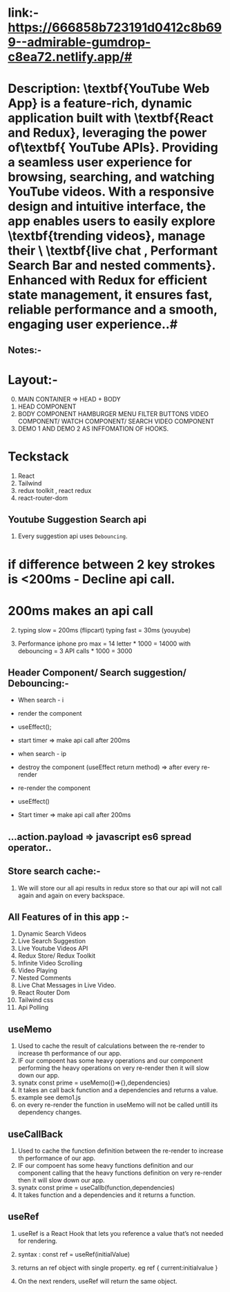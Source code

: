 # link:- https://666858b723191d0412c8b699--admirable-gumdrop-c8ea72.netlify.app/#

# Description: \textbf{YouTube Web App} is a feature-rich, dynamic application built with \textbf{React and Redux}, leveraging the power of\textbf{ YouTube APIs}. Providing a seamless user experience for browsing, searching, and watching YouTube videos. With a responsive design and intuitive interface, the app enables users to easily explore \textbf{trending videos}, manage their \\ \textbf{live chat , Performant Search Bar and nested comments}. Enhanced with Redux for efficient state management, it ensures fast, reliable performance and a smooth, engaging user experience..#



## Notes:-


# Layout:-
0. MAIN CONTAINER => HEAD + BODY
1. HEAD COMPONENT
2. BODY COMPONENT 
    HAMBURGER MENU
    FILTER BUTTONS
    VIDEO COMPONENT/ WATCH COMPONENT/ SEARCH VIDEO COMPONENT
3. DEMO 1 AND DEMO 2 AS INFFOMATION OF HOOKS.


# Teckstack
1. React
2. Tailwind
3. redux toolkit , react redux
4. react-router-dom



## Youtube Suggestion Search api
1. Every suggestion api uses `Debouncing`.

# if difference between 2 key strokes is <200ms - Decline api call.
# 200ms makes an api call

2.  typing slow = 200ms (flipcart)
    typing fast = 30ms (youyube)

3. Performance 
    iphone pro max = 14 letter * 1000 = 14000
    with debouncing = 3 API calls * 1000 = 3000 



## Header Component/ Search suggestion/ Debouncing:-

* When search - i
* render the component
* useEffect();
* start timer => make api call after 200ms

* when search - ip
* destroy the component (useEffect return method) => after every re-render
* re-render the component
* useEffect()
* Start timer => make api call after 200ms


## ...action.payload => javascript es6 spread operator..


## Store search cache:-
1. We will store our all api results in redux store so that our api will not call again and again on every backspace.





## All Features of in this app :-
1. Dynamic Search Videos
2. Live Search Suggestion
3. Live Youtube Videos API
4. Redux Store/ Redux Toolkit
5. Infinite Video Scrolling
6. Video Playing
7. Nested Comments
8. Live Chat Messages in Live Video.
9. React Router Dom
10. Tailwind css
11. Api Polling



## useMemo
1. Used to cache the result of calculations between the re-render to increase th performance of our app.
2. IF our compoent has some heavy operations and our component performing the heavy operations on very re-render then it will slow down our app.
3. synatx const prime = useMemo(()=>{},dependencies)
4. It takes an call back function and a dependencies and returns a value.
5. example see demo1.js
6. on every re-render the function in useMemo will not be called untill its dependency changes.


## useCallBack
1. Used to cache the function definition between the re-render to increase th performance of our app.
2. IF our compoent has some heavy functions definition and our component calling that the heavy functions definition on very re-render then it will slow down our app.
3. synatx const prime = useCallb(function,dependencies)
4. It takes function and  a dependencies and it returns a function.

## useRef
1. useRef is a React Hook that lets you reference a value that’s not needed for rendering.

2. syntax : const ref = useRef(initialValue)

3. returns an ref object with single property.
        eg ref {
            current:initialvalue
           }
4. On the next renders, useRef will return the same object. 

